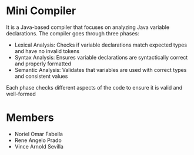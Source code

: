 # Mini Compiler 
It is a Java-based compiler that focuses on analyzing Java variable declarations. The compiler goes through three phases: 

- Lexical Analysis: Checks if variable declarations match expected types and have no invalid tokens
- Syntax Analysis: Ensures variable declarations are syntactically correct and properly formatted
- Semantic Analysis: Validates that variables are used with correct types and consistent values

Each phase checks different aspects of the code to ensure it is valid and well-formed

# Members
- Noriel Omar Fabella
- Rene Angelo Prado
- Vince Arnold Sevilla
